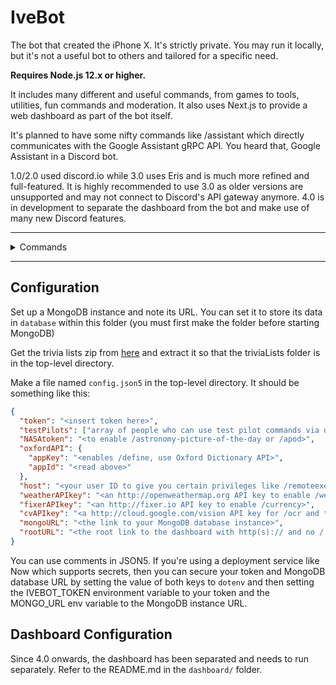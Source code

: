# IveBot

The bot that created the iPhone X. It's strictly private. You may run it locally, but it's not a useful bot to others and tailored for a specific need.

**Requires Node.js 12.x or higher.**

It includes many different and useful commands, from games to tools, utilities, fun commands and moderation. It also uses Next.js to provide a web dashboard as part of the bot itself.

It's planned to have some nifty commands like /assistant which directly communicates with the Google Assistant gRPC API. You heard that, Google Assistant in a Discord bot.

1.0/2.0 used discord.io while 3.0 uses Eris and is much more refined and full-featured. It is highly recommended to use 3.0 as older versions are unsupported and may not connect to Discord's API gateway anymore. 4.0 is in development to separate the dashboard from the bot and make use of many new Discord features.

<hr />
<details><summary>Commands</summary>

<br />

`/halp` and `/help` - The most innovative help.

**Games.**

- `/gunfight`
- `/random`
- `/randomword`
- `/choose`
- `/reverse`
- `/trivia`
- `/8ball`
- `/repeat`
- `/calculate`
- `/distort`

**Random searches.**

- `/urban`
- `/cat` and `/dog`
- `/robohash`
- `/zalgo` `/dezalgo`
- `/namemc`
- `/astronomy-picture-of-the-day` or `/apod`
- `/currency`
- `/xkcd`
- `/httpcat`

**Utilities.**

- `/request`
- `/token`
- `/weather`
- `/say` | `/type`
- `/editLastSay`
- `/reminderlist`
- `/remindme`
- `/leave`
- `/ocr`
- `/avatar`
- `/userinfo`
- `/serverinfo`
- `/creationtime`
- `/about`, `/ping`, `/uptime` and `/version`
- `/emojiImage`
- `/giverole` and `/takerole`
- `/notify`
- `/hastebin`
- `/suppress`

**Administrative commands.**

- `/ban`, `/unban`, `/kick`, `/mute` and `/unmute`
- `/addEmoji`, `/deleteEmoji` and `/editEmoji`
- `/deleteChannel` and `/editChannel`
- `/warn`, `/warnings`, `/clearwarns` and `/removewarn`
- `/changeserverregion` and `/listserverregions`
- `/perms`
- `/purge`
- `/slowmode`

[Complete list of commands along with their descriptions available here.](https://github.com/retrixe/IveBot/blob/master/src/commands/help.ts#L6)

</details>
<hr />

## Configuration

Set up a MongoDB instance and note its URL. You can set it to store its data in `database` within this folder (you must first make the folder before starting MongoDB)

Get the trivia lists zip from [here](https://siasky.net/nAHYx0Qe7NFag-RuMZTSGizq5ral6Q6m6BZrSHKzzx7r_g) and extract it so that the triviaLists folder is in the top-level directory.

Make a file named `config.json5` in the top-level directory. It should be something like this:

```json
{
  "token": "<insert token here>",
  "testPilots": ["array of people who can use test pilot commands via user ID"],
  "NASAtoken": "<to enable /astronomy-picture-of-the-day or /apod>",
  "oxfordAPI": {
    "appKey": "<enables /define, use Oxford Dictionary API>",
    "appId": "<read above>"
  },
  "host": "<your user ID to give you certain privileges like /remoteexec>",
  "weatherAPIkey": "<an http://openweathermap.org API key to enable /weather>",
  "fixerAPIkey": "<an http://fixer.io API key to enable /currency>",
  "cvAPIkey": "<a http://cloud.google.com/vision API key for /ocr and text recognition>",
  "mongoURL": "<the link to your MongoDB database instance>",
  "rootURL": "<the root link to the dashboard with http(s):// and no / at the end>"
}
```

You can use comments in JSON5. If you're using a deployment service like Now which supports secrets, then you can secure your token and MongoDB database URL by setting the value of both keys to `dotenv` and then setting the IVEBOT_TOKEN environment variable to your token and the MONGO_URL env variable to the MongoDB instance URL.

## Dashboard Configuration

Since 4.0 onwards, the dashboard has been separated and needs to run separately. Refer to the README.md in the `dashboard/` folder.
